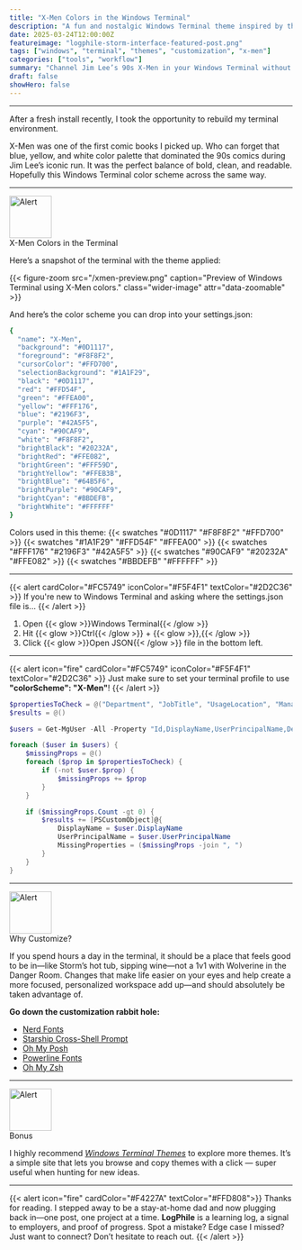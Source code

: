 ```yaml
---
title: "X-Men Colors in the Windows Terminal"
description: "A fun and nostalgic Windows Terminal theme inspired by the 90s X-Men comic era, using bold blues, yellows, and whites for a clean and readable terminal experience."
date: 2025-03-24T12:00:00Z
featureimage: "logphile-storm-interface-featured-post.png"
tags: ["windows", "terminal", "themes", "customization", "x-men"]
categories: ["tools", "workflow"]
summary: "Channel Jim Lee’s 90s X-Men in your Windows Terminal without the comic book store smell. A simple tweak that makes terminal life a little less painful."
draft: false
showHero: false
---
```


---

After a fresh install recently, I took the opportunity to rebuild my terminal environment.

X-Men was one of the first comic books I picked up. Who can forget that blue, yellow, and white color palette that dominated the 90s comics during Jim Lee’s iconic run. It was the perfect balance of bold, clean, and readable. Hopefully this Windows Terminal color scheme across the same way.

---

<div class="post-heading-container">
<img src="/icons/logphile-brain.svg" alt="Alert" width="75" height="75" />
  <div class="post-headings">
    X-Men Colors in the Terminal
  </div>
</div>

Here’s a snapshot of the terminal with the theme applied:

{{< figure-zoom src="/xmen-preview.png" caption="Preview of Windows Terminal using X-Men colors." class="wider-image" attr="data-zoomable" >}}


And here’s the color scheme you can drop into your settings.json:

```bash
{
  "name": "X-Men",
  "background": "#0D1117", 
  "foreground": "#F8F8F2", 
  "cursorColor": "#FFD700",
  "selectionBackground": "#1A1F29",
  "black": "#0D1117",
  "red": "#FFD54F",
  "green": "#FFEA00",
  "yellow": "#FFF176",
  "blue": "#2196F3",
  "purple": "#42A5F5",
  "cyan": "#90CAF9",
  "white": "#F8F8F2",
  "brightBlack": "#20232A",
  "brightRed": "#FFE082",
  "brightGreen": "#FFF59D",
  "brightYellow": "#FFEB3B",
  "brightBlue": "#64B5F6",
  "brightPurple": "#90CAF9",
  "brightCyan": "#BBDEFB",
  "brightWhite": "#FFFFFF"
}
```

Colors used in this theme:
{{< swatches "#0D1117" "#F8F8F2" "#FFD700" >}}
{{< swatches "#1A1F29" "#FFD54F" "#FFEA00" >}}
{{< swatches "#FFF176" "#2196F3" "#42A5F5" >}}
{{< swatches "#90CAF9" "#20232A" "#FFE082" >}}
{{< swatches "#BBDEFB" "#FFFFFF" >}}

---

{{< alert cardColor="#FC5749" iconColor="#F5F4F1" textColor="#2D2C36" >}}
If you're new to Windows Terminal and asking where the settings.json file is...
{{< /alert >}}

1. Open {{< glow >}}Windows Terminal{{< /glow >}}
2. Hit {{< glow >}}Ctrl{{< /glow >}} + {{< glow >}},{{< /glow >}}
3. Click {{< glow >}}Open JSON{{< /glow >}} file in the bottom left.

---

{{< alert icon="fire" cardColor="#FC5749" iconColor="#F5F4F1" textColor="#2D2C36" >}}
Just make sure to set your terminal profile to use **"colorScheme": "X-Men"**!
{{< /alert >}}
<br>

```powershell
$propertiesToCheck = @("Department", "JobTitle", "UsageLocation", "Manager", "MobilePhone", "OfficeLocation")
$results = @()

$users = Get-MgUser -All -Property "Id,DisplayName,UserPrincipalName,Department,JobTitle,UsageLocation,Manager,MobilePhone,OfficeLocation"

foreach ($user in $users) {
    $missingProps = @()
    foreach ($prop in $propertiesToCheck) {
        if (-not $user.$prop) {
            $missingProps += $prop
        }
    }

    if ($missingProps.Count -gt 0) {
        $results += [PSCustomObject]@{
            DisplayName = $user.DisplayName
            UserPrincipalName = $user.UserPrincipalName
            MissingProperties = ($missingProps -join ", ")
        }
    }
}

```

---

<div class="post-heading-container">
<img src="/icons/logphile-question.svg" alt="Alert" width="75" height="75" />
  <div class="post-headings">
    Why Customize?
  </div>
</div>

If you spend hours a day in the terminal, it should be a place that feels good to be in—like Storm’s hot tub, sipping wine—not a 1v1 with Wolverine in the Danger Room. Changes that make life easier on your eyes and help create a more focused, personalized workspace add up—and should absolutely be taken advantage of.

**Go down the customization rabbit hole:**

* [Nerd Fonts](https://www.nerdfonts.com/)
* [Starship Cross-Shell Prompt](https://starship.rs/)
* [Oh My Posh](https://ohmyposh.dev/)
* [Powerline Fonts](https://github.com/powerline/fonts)
* [Oh My Zsh](https://ohmyz.sh/)

---

<div class="post-heading-container">
<img src="/icons/logphile-bonus.svg" alt="Alert" width="75" height="75" />
  <div class="post-headings">
    Bonus
  </div>
</div>

I highly recommend *[Windows Terminal Themes](https://windowsterminalthemes.dev/)* to explore more themes. It’s a simple site that lets you browse and copy themes with a click — super useful when hunting for new ideas.

---
  
{{< alert icon="fire" cardColor="#F4227A" textColor="#FFD808">}}
Thanks for reading. I stepped away to be a stay-at-home dad and now plugging back in—one post, one project at a time. <b>LogPhile</b> is a learning log, a signal to employers, and proof of progress. Spot a mistake? Edge case I missed? Just want to connect? Don’t hesitate to reach out.
{{< /alert >}}